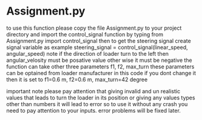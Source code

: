 # Assignment.py
to use this function please copy the file Assignment.py to your project directory
and import the control_signal function by typing
from Assignment.py import control_signal
then to get the steering signal create signal variable as example
steering_signal = control_signal(linear_speed, angular_speed)
note if the direction of loader turn to the left then angular_velosity must be posative value other wise it must be negative
the function can take other three parameters f1, f2, max_turn these parameters can be optained from loader manufacturer
in this code if you dont change it then it is set to f1=0.6 m, f2=0.6 m, max_turn=42 degree

important note
please pay attention that giving invalid and un realistic values that leads to turn the loader in its position or giving any
values types other than numbers it will lead to error so to use it without any crash you need to pay attention to your inputs.
error problems will be fixed later.
